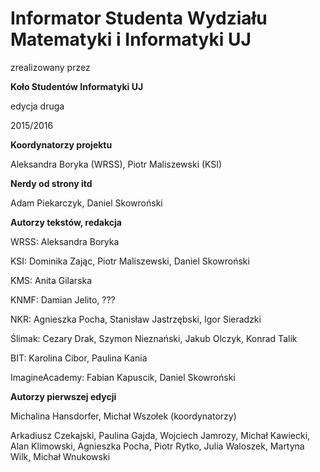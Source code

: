 # Informator Studenta Wydziału Matematyki i Informatyki UJ

zrealizowany przez

**Koło Studentów Informatyki UJ**

edycja druga

2015/2016

**Koordynatorzy projektu**

Aleksandra Boryka (WRSS), Piotr Maliszewski (KSI)

**Nerdy od strony itd**

Adam Piekarczyk, Daniel Skowroński

**Autorzy tekstów, redakcja**

WRSS: Aleksandra Boryka

KSI: Dominika Zając, Piotr Maliszewski, Daniel Skowroński

KMS: Anita Gilarska

KNMF: Damian Jelito, ???

NKR: Agnieszka Pocha, Stanisław Jastrzębski, Igor Sieradzki

Ślimak: Cezary Drak, Szymon Nieznański, Jakub Olczyk, Konrad Talik

BIT: Karolina Cibor, Paulina Kania

ImagineAcademy: Fabian Kapuscik, Daniel Skowroński

**Autorzy pierwszej edycji**

Michalina Hansdorfer, Michał Wszołek (koordynatorzy)

Arkadiusz Czekajski, Paulina Gajda, Wojciech Jamrozy, Michał Kawiecki, Alan Klimowski, Agnieszka Pocha, Piotr Rytko, Julia Waloszek, Martyna Wilk, Michał Wnukowski
